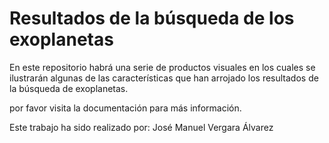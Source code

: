 # Resultados de la búsqueda de los exoplanetas 

En este repositorio habrá una serie de productos visuales en los cuales se ilustrarán algunas de las características que han arrojado los resultados de la búsqueda de exoplanetas.

por favor visita la documentación para más información.

Este trabajo ha sido realizado por: 
José Manuel Vergara Álvarez 
